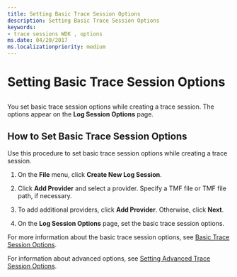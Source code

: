 ```yaml
---
title: Setting Basic Trace Session Options
description: Setting Basic Trace Session Options
keywords:
- trace sessions WDK , options
ms.date: 04/20/2017
ms.localizationpriority: medium
---
```


# Setting Basic Trace Session Options

## <span id="ddk_setting_basic_trace_session_options_tools"></span><span id="DDK_SETTING_BASIC_TRACE_SESSION_OPTIONS_TOOLS"></span>

You set basic trace session options while creating a trace session. The options appear on the **Log Session Options** page.

## How to Set Basic Trace Session Options

Use this procedure to set basic trace session options while creating a trace session.

1.  On the **File** menu, click **Create New Log Session**.

2.  Click **Add Provider** and select a provider. Specify a TMF file or TMF file path, if necessary.

3.  To add additional providers, click **Add Provider**. Otherwise, click **Next**.

4.  On the **Log Session Options** page, set the basic trace session options.

For more information about the basic trace session options, see [Basic Trace Session Options](basic-trace-session-options.md).

For information about advanced options, see [Setting Advanced Trace Session Options](setting-advanced-trace-session-options.md).
